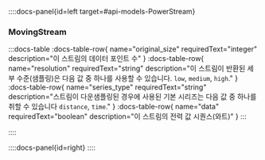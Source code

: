 ::::docs-panel{id=left target=#api-models-PowerStream}

### MovingStream

:::docs-table
:docs-table-row{
name="original_size"
requiredText="integer"
description="이 스트림의 데이터 포인트 수"
}
:docs-table-row{
name="resolution"
requiredText="string"
description="이 스트림이 반환된 세부 수준(샘플링)은 다음 값 중 하나를 사용할 수 있습니다. <code>low</code>, <code>medium</code>, <code>high</code>."
}
:docs-table-row{
name="series_type"
requiredText="string"
description="스트림이 다운샘플링된 경우에 사용된 기본 시리즈는 다음 값 중 하나를 취할 수 있습니다 <code>distance</code>, <code>time</code>."
}
:docs-table-row{
name="data"
requiredText="boolean"
description="이 스트림의 전력 값 시퀀스(와트)"
}
:::

::::

::::docs-panel{id=right}
::::
